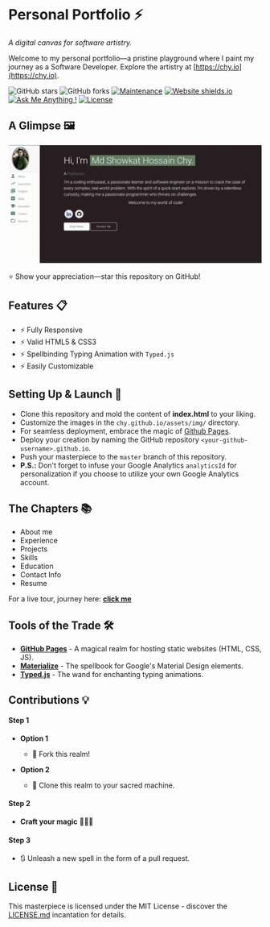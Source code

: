 # Personal Portfolio ⚡️ 
*A digital canvas for software artistry.*

Welcome to my personal portfolio—a pristine playground where I paint my journey as a Software Developer. Explore the artistry at [https://chy.io](https://chy.io).

![GitHub stars](https://img.shields.io/github/stars/showkat2203/showkat.github.io) 
![GitHub forks](https://img.shields.io/github/forks/showkat2203/showkat.github.io)
[![Maintenance](https://img.shields.io/badge/maintained-yes-green.svg)](https://github.com/showkat2203/showkat.github.io/commits/master)
[![Website shields.io](https://img.shields.io/badge/website-up-yellow)](http://chy.github.io/)
[![Ask Me Anything !](https://img.shields.io/badge/ask%20me-linkedin-1abc9c.svg)](https://www.linkedin.com/in/sonnet-n/)
[![License](http://img.shields.io/:license-mit-blue.svg?style=flat-square)](http://badges.mit-license.org)

## A Glimpse 🖼️
<p align="center"> 
  <kbd>
    <a href="https://chy.io" target="_blank"><img src="examples/preview.gif">
  </a>
  </kbd>
</p>

:star: Show your appreciation—star this repository on GitHub!

## Features 📋
- ⚡️ Fully Responsive
- ⚡️ Valid HTML5 & CSS3
- ⚡️ Spellbinding Typing Animation with `Typed.js`
- ⚡️ Easily Customizable

## Setting Up & Launch 🚀
- Clone this repository and mold the content of <b>index.html</b> to your liking.
- Customize the images in the `chy.github.io/assets/img/` directory.
- For seamless deployment, embrace the magic of [Github Pages](https://create-react-app.dev/docs/deployment/#github-pages).
- Deploy your creation by naming the GitHub repository `<your-github-username>.github.io`.
- Push your masterpiece to the `master` branch of this repository.
- **P.S.:** Don't forget to infuse your Google Analytics `analyticsId` for personalization if you choose to utilize your own Google Analytics account.

## The Chapters 📚
- About me
- Experience
- Projects 
- Skills 
- Education
- Contact Info
- Resume

For a live tour, journey here: **[click me](https://chy.io/)**

## Tools of the Trade 🛠️
- [**GitHub Pages**](https://create-react-app.dev/docs/deployment/#github-pages) - A magical realm for hosting static websites (HTML, CSS, JS).
- [**Materialize**](https://materializecss.com/) - The spellbook for Google's Material Design elements.
- [**Typed.js**](https://mattboldt.com/demos/typed-js/) - The wand for enchanting typing animations.

## Contributions 💡
#### Step 1

- **Option 1**
    - 🍴 Fork this realm!

- **Option 2**
    - 👯 Clone this realm to your sacred machine.

#### Step 2

- **Craft your magic** 🔨🔨🔨

#### Step 3

- 🔃 Unleash a new spell in the form of a pull request.

## License 📄
This masterpiece is licensed under the MIT License - discover the [LICENSE.md](./LICENSE) incantation for details.
